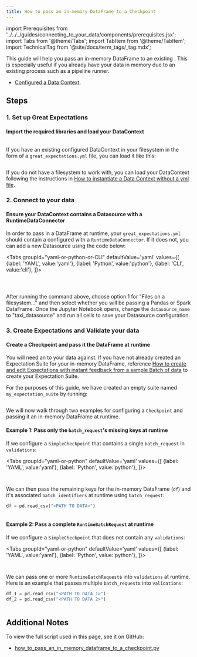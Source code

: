 ```yaml
---
title: How to pass an in-memory DataFrame to a Checkpoint
---
```


import Prerequisites from '../../../guides/connecting_to_your_data/components/prerequisites.jsx';
import Tabs from '@theme/Tabs';
import TabItem from '@theme/TabItem';
import TechnicalTag from '@site/docs/term_tags/_tag.mdx';

This guide will help you pass an in-memory DataFrame to an existing <TechnicalTag tag="checkpoint" text="Checkpoint" />. This is especially useful if you already have your data in memory due to an existing process such as a pipeline runner.


<Prerequisites>

- [Configured a Data Context](../../../tutorials/getting_started/tutorial_setup.md).

</Prerequisites>

## Steps

### 1. Set up Great Expectations
#### Import the required libraries and load your DataContext



```python name="tests/integration/docusaurus/validation/checkpoints/how_to_pass_an_in_memory_dataframe_to_a_checkpoint.py imports"
```

If you have an existing configured DataContext in your filesystem in the form of a `great_expectations.yml` file, you can load it like this:

```python name="tests/integration/docusaurus/validation/checkpoints/how_to_pass_an_in_memory_dataframe_to_a_checkpoint.py get_context"
```

If you do not have a filesystem to work with, you can load your DataContext following the instructions in [How to instantiate a Data Context without a yml file](../../setup/configuring_data_contexts/how_to_instantiate_a_data_context_without_a_yml_file.md).

### 2. Connect to your data
#### Ensure your DataContext contains a Datasource with a RuntimeDataConnector

In order to pass in a DataFrame at runtime, your `great_expectations.yml` should contain a <TechnicalTag tag="datasource" text="Datasource" /> configured with a `RuntimeDataConnector`. If it does not, you can add a new Datasource using the code below:

<Tabs
  groupId="yaml-or-python-or-CLI"
  defaultValue='yaml'
  values={[
  {label: 'YAML', value:'yaml'},
  {label: 'Python', value:'python'},
  {label: 'CLI', value:'cli'},
  ]}>

<TabItem value="yaml">

```python name="tests/integration/docusaurus/validation/checkpoints/how_to_pass_an_in_memory_dataframe_to_a_checkpoint.py datasource_yaml"
```

</TabItem>
<TabItem value="python">

```python name="tests/integration/docusaurus/validation/checkpoints/how_to_pass_an_in_memory_dataframe_to_a_checkpoint.py datasource_config"
```

</TabItem>
<TabItem value="cli">

```python file=../../../../tests/integration/docusaurus/validation/checkpoints/how_to_pass_an_in_memory_dataframe_to_a_checkpoint.py#L59
```

After running the <TechnicalTag tag="cli" text="CLI" /> command above, choose option 1 for "Files on a filesystem..." and then select whether you will be passing a Pandas or Spark DataFrame. Once the Jupyter Notebook opens, change the `datasource_name` to "taxi_datasource" and run all cells to save your Datasource configuration.

</TabItem>
</Tabs>

### 3. Create Expectations and Validate your data
#### Create a Checkpoint and pass it the DataFrame at runtime

You will need an <TechnicalTag tag="expectation_suite" text="Expectation Suite" /> to <TechnicalTag tag="validation" text="Validate" /> your data against. If you have not already created an Expectation Suite for your in-memory DataFrame, reference [How to create and edit Expectations with instant feedback from a sample Batch of data](../../expectations/how_to_create_and_edit_expectations_with_instant_feedback_from_a_sample_batch_of_data.md) to create your Expectation Suite.

For the purposes of this guide, we have created an empty suite named `my_expectation_suite` by running:

```python name="tests/integration/docusaurus/validation/checkpoints/how_to_pass_an_in_memory_dataframe_to_a_checkpoint.py create_expectation_suite"
```

We will now walk through two examples for configuring a `Checkpoint` and passing it an in-memory DataFrame at runtime.

#### Example 1: Pass only the `batch_request`'s missing keys at runtime

If we configure a `SimpleCheckpoint` that contains a single `batch_request` in `validations`:

<Tabs
  groupId="yaml-or-python"
  defaultValue='yaml'
  values={[
  {label: 'YAML', value:'yaml'},
  {label: 'Python', value:'python'},
  ]}>

<TabItem value="yaml">

```python name="tests/integration/docusaurus/validation/checkpoints/how_to_pass_an_in_memory_dataframe_to_a_checkpoint.py checkpoint_config_yaml_missing_keys"
```

</TabItem>
<TabItem value="python">

```python name="tests/integration/docusaurus/validation/checkpoints/how_to_pass_an_in_memory_dataframe_to_a_checkpoint.py checkpoint_config_python_missing_keys"
```

</TabItem>
</Tabs>

We can then pass the remaining keys for the in-memory DataFrame (`df`) and it's associated `batch_identifiers` at runtime using `batch_request`:

```python
df = pd.read_csv("<PATH TO DATA>")
```

```python name="tests/integration/docusaurus/validation/checkpoints/how_to_pass_an_in_memory_dataframe_to_a_checkpoint.py run_checkpoint"
```

#### Example 2: Pass a complete `RuntimeBatchRequest` at runtime

If we configure a `SimpleCheckpoint` that does not contain any `validations`:

<Tabs
  groupId="yaml-or-python"
  defaultValue='yaml'
  values={[
  {label: 'YAML', value:'yaml'},
  {label: 'Python', value:'python'},
  ]}>

<TabItem value="yaml">

```python name="tests/integration/docusaurus/validation/checkpoints/how_to_pass_an_in_memory_dataframe_to_a_checkpoint.py checkpoint_config_yaml_missing_batch_request"
```

</TabItem>
<TabItem value="python">

```python name="tests/integration/docusaurus/validation/checkpoints/how_to_pass_an_in_memory_dataframe_to_a_checkpoint.py checkpoint_config_python_missing_batch_request"
```

</TabItem>
</Tabs>

We can pass one or more `RuntimeBatchRequest`s into `validations` at runtime. Here is an example that passes multiple `batch_request`s into `validations`:

```python
df_1 = pd.read_csv("<PATH TO DATA 1>")
df_2 = pd.read_csv("<PATH TO DATA 2>")
```

```python name="tests/integration/docusaurus/validation/checkpoints/how_to_pass_an_in_memory_dataframe_to_a_checkpoint.py runtime_batch_request"
```

## Additional Notes
To view the full script used in this page, see it on GitHub:
- [how_to_pass_an_in_memory_dataframe_to_a_checkpoint.py](https://github.com/great-expectations/great_expectations/tree/develop/tests/integration/docusaurus/validation/checkpoints/how_to_pass_an_in_memory_dataframe_to_a_checkpoint.py)

